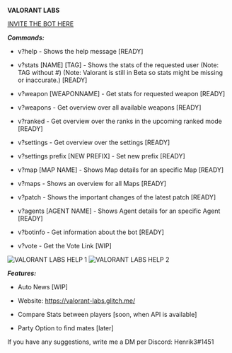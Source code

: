 **VALORANT LABS**

[INVITE THE BOT HERE](https://discordapp.com/oauth2/authorize?client_id=702201518329430117&scope=bot&permissions=116736)

***Commands:***

- v?help - Shows the help message [READY]

- v?stats [NAME] [TAG] - Shows the stats of the requested user (Note: TAG without #) (Note: Valorant is still in Beta so stats might be missing or inaccurate.) [READY]

- v?weapon [WEAPONNAME] - Get stats for requested weapon [READY]

- v?weapons - Get overview over all available weapons [READY]

- v?ranked - Get overview over the ranks in the upcoming ranked mode [READY]

- v?settings - Get overview over the settings [READY]

- v?settings prefix [NEW PREFIX] - Set new prefix [READY]

- v?map [MAP NAME] - Shows Map details for an specific Map [READY]

- v?maps - Shows an overview for all Maps [READY]

- v?patch - Shows the important changes of the latest patch [READY]

- v?agents [AGENT NAME] - Shows Agent details for an specific Agent [READY]

- v?botinfo - Get information about the bot [READY]

- v?vote - Get the Vote Link [WIP]


 <img src="https://cdn.glitch.com/6f24e132-ed6a-4704-a40d-19f2a8f508ca%2Fvalorant-overview-1.png?v=1588435702807" alt="VALORANT LABS HELP 1">
 <img src="https://cdn.glitch.com/6f24e132-ed6a-4704-a40d-19f2a8f508ca%2Fvalorant-overview-2.png?v=1588435702189" alt="VALORANT LABS HELP 2">
 
 
***Features:***

- Auto News [WIP]

- Website: https://valorant-labs.glitch.me/

- Compare Stats between players [soon, when API is available]

- Party Option to find mates [later]

If you have any suggestions, write me a DM per Discord: Henrik3#1451
